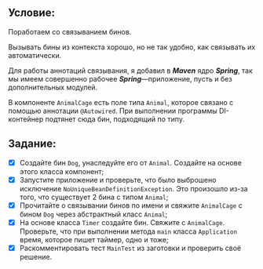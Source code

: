 ## Условие:
Поработаем со связыванием бинов.

Вызывать бины из контекста хорошо, но не так удобно, как связывать их автоматически.

Для работы аннотаций связывания, я добавил в ***Maven*** ядро ***Spring***, так мы имеем совершенно рабочее ***Spring***—приложение, пусть и без дополнительных модулей.

В компоненте `AnimalCage` есть поле типа `Animal`, которое связано с помощью аннотации `@Autowired`. При выполнении программы DI-контейнер подтянет сюда бин, подходящий по типу.


## Задание:

* [x] Создайте бин `Dog`, унаследуйте его от `Animal`. 
      Создайте на основе этого класса компонент;
* [x] Запустите приложение и проверьте, что было выброшено исключение `NoUniqueBeanDefinitionException`. 
      Это произошло из-за того, что существует 2 бина с типом `Animal`;
* [x] Прочитайте о связывании бинов по имени и 
      свяжите `AnimalCage` с бином `Dog` через абстрактный класс `Animal`;
* [x] На основе класса `Timer` создайте бин. Свяжите с `AnimalCage`. 
      Проверьте, что при выполнении метода `main` класса `Application` время, которое пишет таймер, одно и тоже;
* [x] Раскомментировать тест `MainTest` из заготовки и проверить своё решение.